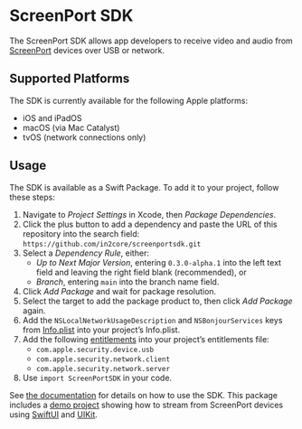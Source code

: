 # ScreenPort SDK

The ScreenPort SDK allows app developers to receive video and audio from [ScreenPort](https://screenport.io) devices over USB or network.

## Supported Platforms

The SDK is currently available for the following Apple platforms:

- iOS and iPadOS
- macOS (via Mac Catalyst)
- tvOS (network connections only)

## Usage

The SDK is available as a Swift Package.
To add it to your project, follow these steps:

1. Navigate to *Project Settings* in Xcode, then *Package Dependencies*.
2. Click the plus button to add a dependency and paste the URL of this repository into the search field: `https://github.com/in2core/screenportsdk.git`
3. Select a *Dependency Rule*, either:
    - *Up to Next Major Version*, entering `0.3.0-alpha.1` into the left text field and leaving the right field blank (recommended), or
    - *Branch*, entering `main` into the branch name field.
4. Click *Add Package* and wait for package resolution.
5. Select the target to add the package product to, then click *Add Package* again.
6. Add the `NSLocalNetworkUsageDescription` and `NSBonjourServices` keys from [Info.plist](Demo/ScreenPortSDKDemo/Info.plist) into your project’s Info.plist.
7. Add the following [entitlements](Demo/ScreenPortSDKDemo/ScreenPortSDKDemo.entitlements) into your project’s entitlements file:
    - `com.apple.security.device.usb`
    - `com.apple.security.network.client`
    - `com.apple.security.network.server`
8. Use `import ScreenPortSDK` in your code.

See [the documentation](https://in2core.github.io/screenportsdk/documentation/screenportsdk/) for details on how to use the SDK.
This package includes a [demo project](Demo) showing how to stream from ScreenPort devices using [SwiftUI](Demo/ScreenPortSDKDemo/SwiftUI) and [UIKit](Demo/ScreenPortSDKDemo/UIKit).
